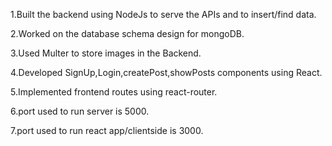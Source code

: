 1.Built the backend using NodeJs to serve the APIs and to insert/find data.

2.Worked on the database schema design for mongoDB.

3.Used Multer to store images in the Backend.

4.Developed SignUp,Login,createPost,showPosts components using React.

5.Implemented frontend routes using react-router.

6.port used to run server is 5000.

7.port used to run react app/clientside is 3000.


